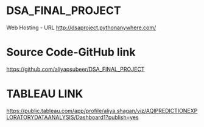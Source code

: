 # DSA_FINAL_PROJECT
Web Hosting - URL
http://dsaproject.pythonanywhere.com/ 


# Source Code-GitHub link
https://github.com/aliyapsubeer/DSA_FINAL_PROJECT 

# TABLEAU LINK
https://public.tableau.com/app/profile/aliya.shagan/viz/AQIPREDICTIONEXPLORATORYDATAANALYSIS/Dashboard1?publish=yes
